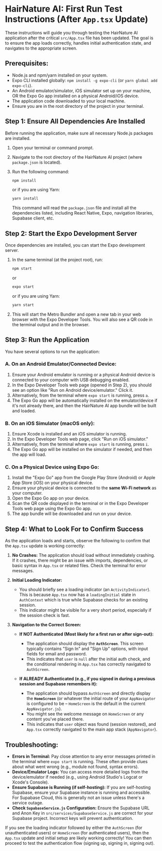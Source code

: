 # HairNature AI: First Run Test Instructions (After `App.tsx` Update)

These instructions will guide you through testing the HairNature AI application after the critical `src/App.tsx` file has been updated. The goal is to ensure the app loads correctly, handles initial authentication state, and navigates to the appropriate screen.

## Prerequisites:

*   Node.js and npm/yarn installed on your system.
*   Expo CLI installed globally: `npm install -g expo-cli` (or `yarn global add expo-cli`).
*   An Android emulator/simulator, iOS simulator set up on your machine, OR the Expo Go app installed on a physical Android/iOS device.
*   The application code downloaded to your local machine.
*   Ensure you are in the root directory of the project in your terminal.

## Step 1: Ensure All Dependencies Are Installed

Before running the application, make sure all necessary Node.js packages are installed.

1.  Open your terminal or command prompt.
2.  Navigate to the root directory of the HairNature AI project (where `package.json` is located).
3.  Run the following command:

    ```bash
    npm install
    ```
    or if you are using Yarn:
    ```bash
    yarn install
    ```
    This command will read the `package.json` file and install all the dependencies listed, including React Native, Expo, navigation libraries, Supabase client, etc.

## Step 2: Start the Expo Development Server

Once dependencies are installed, you can start the Expo development server.

1.  In the same terminal (at the project root), run:

    ```bash
    npm start
    ```
    or
    ```bash
    expo start
    ```
    or if you are using Yarn:
    ```bash
    yarn start
    ```
2.  This will start the Metro Bundler and open a new tab in your web browser with the Expo Developer Tools. You will also see a QR code in the terminal output and in the browser.

## Step 3: Run the Application

You have several options to run the application:

### A. On an Android Emulator/Connected Device:

1.  Ensure your Android emulator is running or a physical Android device is connected to your computer with USB debugging enabled.
2.  In the Expo Developer Tools web page (opened in Step 2), you should see an option like "Run on Android device/emulator." Click it.
3.  Alternatively, from the terminal where `expo start` is running, press `a`.
4.  The Expo Go app will be automatically installed on the emulator/device if it's not already there, and then the HairNature AI app bundle will be built and loaded.

### B. On an iOS Simulator (macOS only):

1.  Ensure Xcode is installed and an iOS simulator is running.
2.  In the Expo Developer Tools web page, click "Run on iOS simulator."
3.  Alternatively, from the terminal where `expo start` is running, press `i`.
4.  The Expo Go app will be installed on the simulator if needed, and then the app will load.

### C. On a Physical Device using Expo Go:

1.  Install the "Expo Go" app from the Google Play Store (Android) or Apple App Store (iOS) on your physical device.
2.  Ensure your physical device is connected to the **same Wi-Fi network** as your computer.
3.  Open the Expo Go app on your device.
4.  Scan the QR code displayed in the terminal or in the Expo Developer Tools web page using the Expo Go app.
5.  The app bundle will be downloaded and run on your device.

## Step 4: What to Look For to Confirm Success

As the application loads and starts, observe the following to confirm that the `App.tsx` update is working correctly:

1.  **No Crashes:** The application should load without immediately crashing. If it crashes, there might be an issue with imports, dependencies, or basic syntax in `App.tsx` or related files. Check the terminal for error messages.

2.  **Initial Loading Indicator:**
    *   You should briefly see a loading indicator (an `ActivityIndicator`). This is because `App.tsx` now has a `loadingInitial` state in `AuthContext` which is true while Supabase checks for an existing session.
    *   This indicator might be visible for a very short period, especially if the session check is fast.

3.  **Navigation to the Correct Screen:**

    *   **If NOT Authenticated (Most likely for a first run or after sign-out):**
        *   The application should display the **`AuthScreen`**. This screen typically contains "Sign In" and "Sign Up" options, with input fields for email and password.
        *   This indicates that `user` is `null` after the initial auth check, and the conditional rendering in `App.tsx` has correctly navigated to `AuthScreen`.

    *   **If ALREADY Authenticated (e.g., if you signed in during a previous session and Supabase remembers it):**
        *   The application should bypass `AuthScreen` and directly display the **`HomeScreen`** (or whatever the initial route of your `AppNavigator` is configured to be – `HomeScreen` is the default in the current `AppNavigator.js`).
        *   You might see the welcome message on `HomeScreen` or any content you've placed there.
        *   This indicates that `user` object was found (session restored), and `App.tsx` correctly navigated to the main app stack (`AppNavigator`).

## Troubleshooting:

*   **Errors in Terminal:** Pay close attention to any error messages printed in the terminal where `expo start` is running. These often provide clues about what went wrong (e.g., module not found, syntax errors).
*   **Device/Emulator Logs:** You can access more detailed logs from the device/emulator if needed (e.g., using Android Studio's Logcat or Xcode's Console).
*   **Ensure Supabase is Running (if self-hosting):** If you are self-hosting Supabase, ensure your Supabase instance is running and accessible. For Supabase Cloud, this is generally not an issue unless there's a service outage.
*   **Check `SupabaseService.js` Configuration:** Ensure the Supabase URL and Anon Key in `src/services/SupabaseService.js` are correct for your Supabase project. Incorrect keys will prevent authentication.

If you see the loading indicator followed by either the `AuthScreen` (for unauthenticated users) or `HomeScreen` (for authenticated users), then the `App.tsx` update and initial setup are likely working correctly! You can then proceed to test the authentication flow (signing up, signing in, signing out).
```
